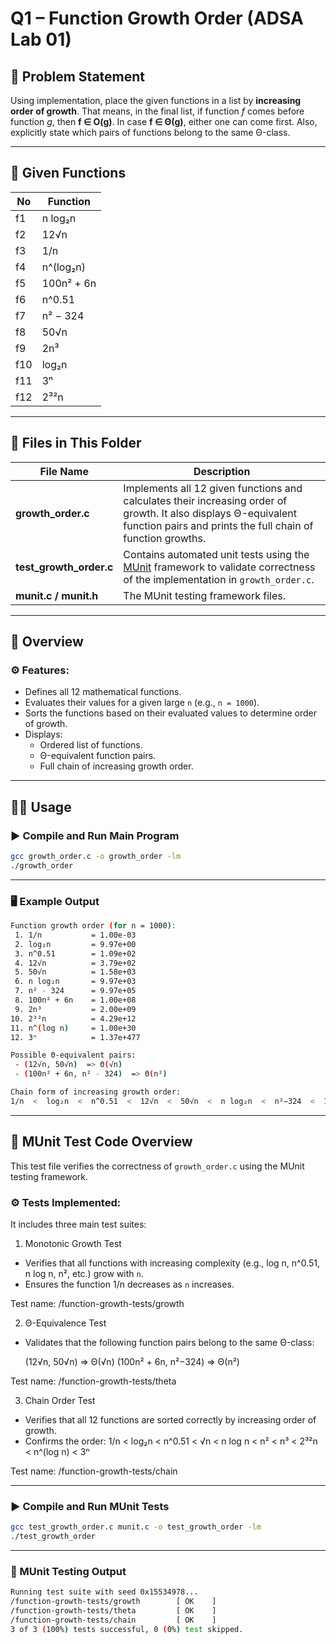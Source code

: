 # Q1 – Function Growth Order (ADSA Lab 01)

## 📘 Problem Statement

Using implementation, place the given functions in a list by **increasing order of growth**. That means, in the final list, if function *f* comes before function *g*, then **f ∈ O(g)**. In case **f ∈ Θ(g)**, either one can come first. Also, explicitly state which pairs of functions belong to the same Θ-class.

---

## 🧮 Given Functions

| No | Function |
|----|-----------|
| f1 | n log₂n |
| f2 | 12√n |
| f3 | 1/n |
| f4 | n^(log₂n) |
| f5 | 100n² + 6n |
| f6 | n^0.51 |
| f7 | n² − 324 |
| f8 | 50√n |
| f9 | 2n³ |
| f10 | log₂n |
| f11 | 3ⁿ |
| f12 | 2³²n |

---

## 📂 Files in This Folder

| File Name | Description |
|------------|-------------|
| **growth_order.c** | Implements all 12 given functions and calculates their increasing order of growth. It also displays Θ-equivalent function pairs and prints the full chain of function growths. |
| **test_growth_order.c** | Contains automated unit tests using the [MUnit](https://nemequ.github.io/munit/) framework to validate correctness of the implementation in `growth_order.c`. |
| **munit.c / munit.h** | The MUnit testing framework files. |

---

## 🧠 Overview

### ⚙️ Features:

- Defines all 12 mathematical functions.
- Evaluates their values for a given large `n` (e.g., `n = 1000`).
- Sorts the functions based on their evaluated values to determine order of growth.
- Displays:
  - Ordered list of functions.
  - Θ-equivalent function pairs.
  - Full chain of increasing growth order.

---

## 🧑‍💻 Usage

### ▶️ Compile and Run Main Program

```bash
gcc growth_order.c -o growth_order -lm
./growth_order  
```

---

### 🖥️ Example Output

```bash
Function growth order (for n = 1000):
 1. 1/n           = 1.00e-03
 2. log₂n         = 9.97e+00
 3. n^0.51        = 1.09e+02
 4. 12√n          = 3.79e+02
 5. 50√n          = 1.58e+03
 6. n log₂n       = 9.97e+03
 7. n² - 324      = 9.97e+05
 8. 100n² + 6n    = 1.00e+08
 9. 2n³           = 2.00e+09
10. 2³²n          = 4.29e+12
11. n^(log n)     = 1.00e+30
12. 3ⁿ            = 1.37e+477

Possible Θ-equivalent pairs:
 - (12√n, 50√n)  => Θ(√n)
 - (100n² + 6n, n² - 324)  => Θ(n²)

Chain form of increasing growth order:
1/n  <  log₂n  <  n^0.51  <  12√n  <  50√n  <  n log₂n  <  n²−324  <  100n²+6n  <  2n³  <  2³²n  <  n^(log n)  <  3ⁿ
```

---

## 🧩 MUnit Test Code Overview

This test file verifies the correctness of `growth_order.c` using the MUnit testing framework.

### ⚙️ Tests Implemented:

It includes three main test suites:

1. Monotonic Growth Test

- Verifies that all functions with increasing complexity 
  (e.g., log n, n^0.51, n log n, n², etc.) grow with `n`.
- Ensures the function 1/n decreases as `n` increases.

Test name: /function-growth-tests/growth

2. Θ-Equivalence Test

- Validates that the following function pairs belong to 
  the same Θ-class:

    (12√n, 50√n)        => Θ(√n)
    (100n² + 6n, n²−324) => Θ(n²)

Test name: /function-growth-tests/theta


3. Chain Order Test

- Verifies that all 12 functions are sorted correctly 
  by increasing order of growth.
- Confirms the order:
  1/n < log₂n < n^0.51 < √n < n log n < n² < n³ < 2³²n < n^(log n) < 3ⁿ

Test name: /function-growth-tests/chain

---

### ▶️ Compile and Run MUnit Tests

```bash
gcc test_growth_order.c munit.c -o test_growth_order -lm
./test_growth_order
```

---

### 🧪 MUnit Testing Output

```bash
Running test suite with seed 0x15534978...
/function-growth-tests/growth        [ OK    ]
/function-growth-tests/theta         [ OK    ]
/function-growth-tests/chain         [ OK    ]
3 of 3 (100%) tests successful, 0 (0%) test skipped.
```
